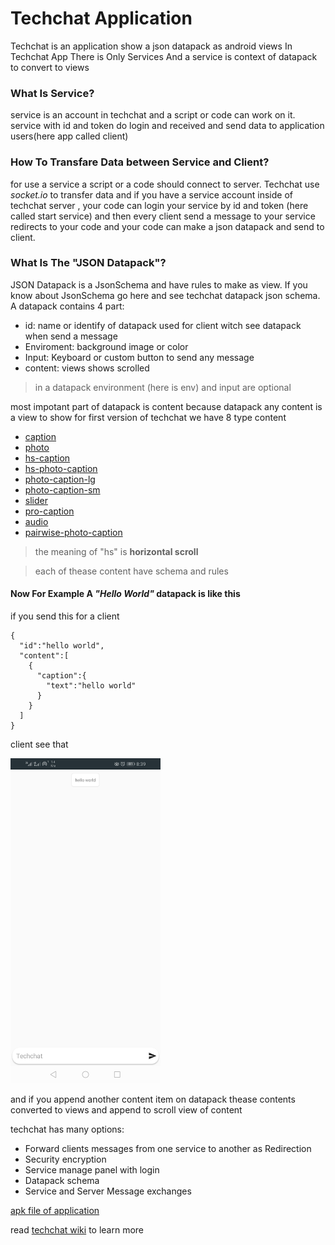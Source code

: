 # Techchat Application

Techchat is an application show a json datapack as android views
In Techchat App There is Only Services And a service is context of datapack to convert to views
### What Is Service?
service is an account in techchat and a script or code can work on it. service with id and token do login and received and send data to application users(here app called client) 
### How To Transfare Data between Service and Client?
for use a service a script or a code should connect to server. Techchat use *socket.io* to transfer data and if you have a service account inside of techchat server , your code can login your service by id and token (here called start service) and then every client send a message to your service redirects to your code and your code can make a json datapack and send to client.

### What Is The "JSON Datapack"?
JSON Datapack is a JsonSchema and have rules to make as view. If you know about JsonSchema go here and see techchat datapack json schema.
A datapack contains 4 part:
-	id: name or identify of datapack used for client witch see datapack when send a message 
-	Enviroment: background image or color
-	Input: Keyboard or custom button to send any message
-	content: views shows scrolled
> in a datapack environment (here is env) and input are optional

most impotant part of datapack is content because datapack any content is a view to show
for first version of techchat we have 8 type content
- <a href="https://github.com/vaghardoost/techchat-app/wiki/Datapack#caption">caption</a>
- <a href="https://github.com/vaghardoost/techchat-app/wiki/Datapack#hs-caption">photo</a>
- <a href="https://github.com/vaghardoost/techchat-app/wiki/Datapack#photo">hs-caption</a>
- <a href="https://github.com/vaghardoost/techchat-app/wiki/Datapack#hs-photp-caption">hs-photo-caption</a>
- <a href="https://github.com/vaghardoost/techchat-app/wiki/Datapack#photo-caption-lg">photo-caption-lg</a>
- <a href="https://github.com/vaghardoost/techchat-app/wiki/Datapack#photo-caption-sm">photo-caption-sm</a>
- <a href="https://github.com/vaghardoost/techchat-app/wiki/Datapack#slider">slider</a>
- <a href="https://github.com/vaghardoost/techchat-app/wiki/Datapack#pro-caption">pro-caption</a>
- <a href="https://github.com/vaghardoost/techchat-app/wiki/Datapack#pro-caption">audio</a>
- <a href="https://github.com/vaghardoost/techchat-app/wiki/Datapack#pro-caption">pairwise-photo-caption</a>
> the meaning of "hs" is **horizontal scroll**

> each of thease content have schema and rules

#### Now For Example A ***"Hello World"*** datapack is like this

if you send this for a client

```
{
  "id":"hello world",
  "content":[
    {
      "caption":{
        "text":"hello world"
      }
    }
  ]
}
```

client see that

<img src="https://github.com/vaghardoost/techchat-app/blob/main/hello%20world.jpg" width="240" height="520"/>

and if you append another content item on datapack thease contents converted to views and append to scroll view of content

techchat has many options:
- Forward clients messages from one service to another as Redirection
- Security encryption
- Service manage panel with login
- Datapack schema
- Service and Server Message exchanges

<a href="https://github.com/vaghardoost/techchat-app/blob/main/Techchat.apk">apk file of application</a>

read <a href="https://github.com/vaghardoost/techchat-app/wiki">techchat wiki</a> to learn more
